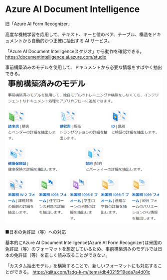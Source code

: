 # Azure AI Document Intelligence

旧「Azure AI Form Recognizer」

高度な機械学習を応用して、テキスト、キーと値のペア、テーブル、構造をドキュメントから自動的かつ正確に抽出する AI サービス。

「Azure AI Document Intelligenceスタジオ」から動作を確認できる。
https://documentintelligence.ai.azure.com/studio

事前構築済みのモデルを使用して、ドキュメントから必要な情報をすばやく抽出できる。
![Alt text](image-6.png)

■日本の免許証（等）への対応

基本的にAzure AI Document Intelligence(Azure AI Form Recognizer)は米国の免許証（等）のフォーマットを想定しているため、事前構築済みのモデルでは日本の免許証（等）を正しく読み取ることができない。

「カスタム抽出モデル」を構築することで、新しいフォーマットにも対応することができる。
https://qiita.com/fsdg-k-m/items/db40215f19eda7a4d01c
